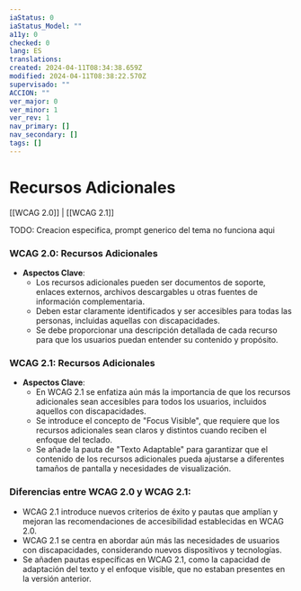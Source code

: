 ```yaml
---
iaStatus: 0
iaStatus_Model: ""
a11y: 0
checked: 0
lang: ES
translations: 
created: 2024-04-11T08:34:38.659Z
modified: 2024-04-11T08:38:22.570Z
supervisado: ""
ACCION: ""
ver_major: 0
ver_minor: 1
ver_rev: 1
nav_primary: []
nav_secondary: []
tags: []
---
```

# Recursos Adicionales

[[WCAG 2.0]] | [[WCAG 2.1]]

TODO: Creacion especifica, prompt generico del tema no funciona aqui

### WCAG 2.0: Recursos Adicionales
- **Aspectos Clave**:
    - Los recursos adicionales pueden ser documentos de soporte, enlaces externos, archivos descargables u otras fuentes de información complementaria.
    - Deben estar claramente identificados y ser accesibles para todas las personas, incluidas aquellas con discapacidades.
    - Se debe proporcionar una descripción detallada de cada recurso para que los usuarios puedan entender su contenido y propósito.
  
### WCAG 2.1: Recursos Adicionales
- **Aspectos Clave**:
    - En WCAG 2.1 se enfatiza aún más la importancia de que los recursos adicionales sean accesibles para todos los usuarios, incluidos aquellos con discapacidades.
    - Se introduce el concepto de "Focus Visible", que requiere que los recursos adicionales sean claros y distintos cuando reciben el enfoque del teclado.
    - Se añade la pauta de "Texto Adaptable" para garantizar que el contenido de los recursos adicionales pueda ajustarse a diferentes tamaños de pantalla y necesidades de visualización.

### Diferencias entre WCAG 2.0 y WCAG 2.1:
- WCAG 2.1 introduce nuevos criterios de éxito y pautas que amplían y mejoran las recomendaciones de accesibilidad establecidas en WCAG 2.0.
- WCAG 2.1 se centra en abordar aún más las necesidades de usuarios con discapacidades, considerando nuevos dispositivos y tecnologías.
- Se añaden pautas específicas en WCAG 2.1, como la capacidad de adaptación del texto y el enfoque visible, que no estaban presentes en la versión anterior.
